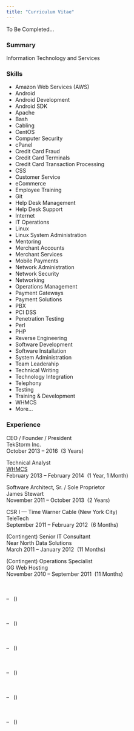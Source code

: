 ```yaml
---
title: "Curriculum Vitae"
---
```


To Be Completed&hellip;

<div class="h-resume">
  <span class="p-name" style="display: none; text-align: center;">
    <a class="p-contact" href="{{ site.github.url }}" rel="me" title="James Stewart">James Stewart</a>'s Curriculum Vitae
  </span>
  <h3 id="summary">Summary</h3>
  <p class="p-summary">Information Technology and Services</p>
  <h3 id="skills">Skills</h3>
  <ul>
    <li class="p-skill">Amazon Web Services (AWS)</li>
    <li class="p-skill">Android</li>
    <li class="p-skill">Android Development</li>
    <li class="p-skill">Android SDK</li>
    <li class="p-skill">Apache</li>
    <li class="p-skill">Bash</li>
    <li class="p-skill">Cabling</li>
    <li class="p-skill">CentOS</li>
    <li class="p-skill">Computer Security</li>
    <li class="p-skill">cPanel</li>
    <li class="p-skill">Credit Card Fraud</li>
    <li class="p-skill">Credit Card Terminals</li>
    <li class="p-skill">Credit Card Transaction Processing</li>
    <li class="p-skill">CSS</li>
    <li class="p-skill">Customer Service</li>
    <li class="p-skill">eCommerce</li>
    <li class="p-skill">Employee Training</li>
    <li class="p-skill">Git</li>
    <li class="p-skill">Help Desk Management</li>
    <li class="p-skill">Help Desk Support</li>
    <li class="p-skill">Internet</li>
    <li class="p-skill">IT Operations</li>
    <li class="p-skill">Linux</li>
    <li class="p-skill">Linux System Administration</li>
    <li class="p-skill">Mentoring</li>
    <li class="p-skill">Merchant Accounts</li>
    <li class="p-skill">Merchant Services</li>
    <li class="p-skill">Mobile Payments</li>
    <li class="p-skill">Network Administration</li>
    <li class="p-skill">Network Security</li>
    <li class="p-skill">Networking</li>
    <li class="p-skill">Operations Management</li>
    <li class="p-skill">Payment Gateways</li>
    <li class="p-skill">Payment Solutions</li>
    <li class="p-skill">PBX</li>
    <li class="p-skill">PCI DSS</li>
    <li class="p-skill">Penetration Testing</li>
    <li class="p-skill">Perl</li>
    <li class="p-skill">PHP</li>
    <li class="p-skill">Reverse Engineering</li>
    <li class="p-skill">Software Development</li>
    <li class="p-skill">Software Installation</li>
    <li class="p-skill">System Administration</li>
    <li class="p-skill">Team Leaderahip</li>
    <li class="p-skill">Technical Writing</li>
    <li class="p-skill">Technology Integration</li>
    <li class="p-skill">Telephony</li>
    <li class="p-skill">Testing</li>
    <li>
      <data class="p-skill" value="Training & Development">
        Training &amp; Development
      </data>
    </li>
    <li class="p-skill">WHMCS</li>
    <li>More&hellip;</li>
  </ul>
  <h3 id="experience">Experience</h3>
  <div class="h-card h-event p-experience">
    <p>
      <span class="title">CEO / Founder / President</span><br />
      <span class="p-name p-org">TekStorm Inc.</span><br />
      <time class="dt-start" datetime="2013-10">October 2013</time>
      &#8211; <time class="dt-end" datetime="2016">2016</time>&nbsp;
      (<time class="dt-duration" datetime="P3Y">3 Years</time>)
    </p>
  </div>
  <div class="h-card h-event p-experience">
    <p>
      <span class="title">Technical Analyst</span><br />
      <a class="p-name p-org u-url" href="https://www.whmcs.com" target="_blank" title="">WHMCS</a><br />
      <time class="dt-start" datetime="2013-02">February 2013</time>
      &#8211; <time class="dt-end" datetime="2014-02">February 2014</time>&nbsp;
      (<time class="dt-duration" datetime="P1Y1M">1 Year, 1 Month</time>)
    </p>
  </div>
  <div class="h-card h-event p-experience">
    <p>
      <span class="title">Software Architect, Sr. / Sole Proprietor</span><br />
      <span class="p-name p-org">James Stewart</span><br />
      <time class="dt-start" datetime="2011-11">November 2011</time>
      &#8211; <time class="dt-end" datetime="2013-10">October 2013</time>&nbsp;
      (<time class="dt-duration" datetime="P2Y">2 Years</time>)
    </p>
  </div>
  <div class="h-card h-event p-experience">
    <p>
      <span class="title">CSR I</span> &#8212; Time Warner Cable (New York City)<br />
      <span class="p-name p-org">TeleTech</span><br />
      <time class="dt-start" datetime="2011-09">September 2011</time>
      &#8211; <time class="dt-end" datetime="2012-02">February 2012</time>&nbsp;
      (<time class="dt-duration" datetime="P6M">6 Months</time>)
    </p>
  </div>
  <div class="h-card h-event p-experience">
    <p>
      (Contingent) <span class="title">Senior IT Consultant</span><br />
      <span class="p-name p-org">Near North Data Solutions</span><br />
      <time class="dt-start" datetime="2011-03">March 2011</time>
      &#8211; <time class="dt-end" datetime="2012-01">January 2012</time>&nbsp;
      (<time class="dt-duration" datetime="P11M">11 Months</time>)
    </p>
  </div>
  <div class="h-card h-event p-experience">
    <p>
      (Contingent) <span class="title">Operations Specialist</span><br />
      <span class="p-name p-org">GG Web Hosting</span><br />
      <time class="dt-start" datetime="2010-11">November 2010</time>
      &#8211; <time class="dt-end" datetime="2011-09">September 2011</time>&nbsp;
      (<time class="dt-duration" datetime="P11M">11 Months</time>)
    </p>
  </div>
  <div class="h-card h-event p-experience">
    <p>
      <span class="title"></span><br />
      <a class="p-name p-org u-url" href="" target="_blank" title=""></a><br />
      <time class="dt-start" datetime=""></time>
      &#8211; <time class="dt-end" datetime=""></time>&nbsp;
      (<time class="dt-duration" datetime="P"></time>)
    </p>
  </div>
  <div class="h-card h-event p-experience">
    <p>
      <span class="title"></span><br />
      <a class="p-name p-org u-url" href="" target="_blank" title=""></a><br />
      <time class="dt-start" datetime=""></time>
      &#8211; <time class="dt-end" datetime=""></time>&nbsp;
      (<time class="dt-duration" datetime="P"></time>)
    </p>
  </div>
  <div class="h-card h-event p-experience">
    <p>
      <span class="title"></span><br />
      <a class="p-name p-org u-url" href="" target="_blank" title=""></a><br />
      <time class="dt-start" datetime=""></time>
      &#8211; <time class="dt-end" datetime=""></time>&nbsp;
      (<time class="dt-duration" datetime="P"></time>)
    </p>
  </div>
  <div class="h-card h-event p-experience">
    <p>
      <span class="title"></span><br />
      <a class="p-name p-org u-url" href="" target="_blank" title=""></a><br />
      <time class="dt-start" datetime=""></time>
      &#8211; <time class="dt-end" datetime=""></time>&nbsp;
      (<time class="dt-duration" datetime="P"></time>)
    </p>
  </div>
  <div class="h-card h-event p-experience">
    <p>
      <span class="title"></span><br />
      <a class="p-name p-org u-url" href="" target="_blank" title=""></a><br />
      <time class="dt-start" datetime=""></time>
      &#8211; <time class="dt-end" datetime=""></time>&nbsp;
      (<time class="dt-duration" datetime="P"></time>)
    </p>
  </div>
  <div class="h-card h-event p-experience">
    <p>
      <span class="title"></span><br />
      <a class="p-name p-org u-url" href="" target="_blank" title=""></a><br />
      <time class="dt-start" datetime=""></time>
      &#8211; <time class="dt-end" datetime=""></time>&nbsp;
      (<time class="dt-duration" datetime="P"></time>)
    </p>
  </div>
</div>
